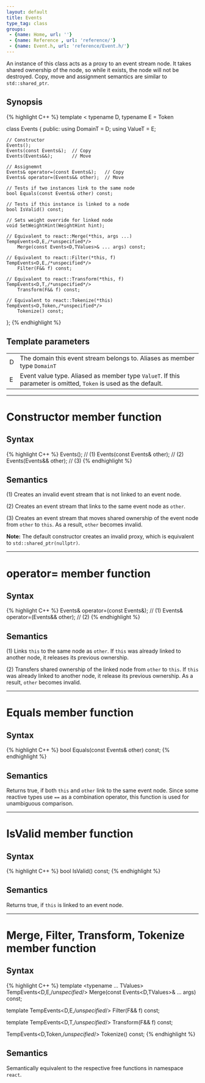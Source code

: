 ```yaml
---
layout: default
title: Events
type_tag: class
groups: 
 - {name: Home, url: ''}
 - {name: Reference , url: 'reference/'}
 - {name: Event.h, url: 'reference/Event.h/'}
---
```

An instance of this class acts as a proxy to an event stream node.
It takes shared ownership of the node, so while it exists, the node will not be destroyed.
Copy, move and assignment semantics are similar to `std::shared_ptr`.

## Synopsis
{% highlight C++ %}
template
<
    typename D,
    typename E = Token 
>
class Events
{
public:
    using DomainT = D;
    using ValueT = E;

    // Constructor
    Events();
    Events(const Events&);  // Copy
    Events(Events&&);       // Move

    // Assignemnt
    Events& operator=(const Events&);   // Copy
    Events& operator=(Events&& other);  // Move

    // Tests if two instances link to the same node
    bool Equals(const Events& other) const;

    // Tests if this instance is linked to a node
    bool IsValid() const;

    // Sets weight override for linked node
    void SetWeightHint(WeightHint hint);

    // Equivalent to react::Merge(*this, args ...)
    TempEvents<D,E,/*unspecified*/>
        Merge(const Events<D,TValues>& ... args) const;

    // Equivalent to react::Filter(*this, f)
    TempEvents<D,E,/*unspecified*/>
        Filter(F&& f) const;

    // Equivalent to react::Transform(*this, f)
    TempEvents<D,T,/*unspecified*/>
        Transform(F&& f) const;

    // Equivalent to react::Tokenize(*this)
    TempEvents<D,Token,/*unspecified*/>
        Tokenize() const;
};
{% endhighlight %}

## Template parameters
<table class="wide_table">
    <tr>
        <td class="descriptor_cell">D</td>
        <td>The domain this event stream belongs to. Aliases as member type <code>DomainT</code></td>
    </tr>
    <tr>
        <td class="descriptor_cell">E</td>
        <td>Event value type. Aliased as member type <code>ValueT</code>. If this parameter is omitted, <code>Token</code> is used as the default.</td>
    </tr>
</table>

-----

<h1>Constructor <span class="type_tag">member function</span></h1>

## Syntax
{% highlight C++ %}
Events();                    // (1)
Events(const Events& other); // (2)
Events(Events&& other);      // (3)
{% endhighlight %}

## Semantics
(1) Creates an invalid event stream that is not linked to an event node.

(2) Creates an event stream that links to the same event node as `other`.

(3) Creates an event stream that moves shared ownership of the event node from `other` to `this`.
As a result, `other` becomes invalid.

**Note:** The default constructor creates an invalid proxy, which is equivalent to `std::shared_ptr(nullptr)`.

-----

<h1>operator= <span class="type_tag">member function</span></h1>

## Syntax
{% highlight C++ %}
Events& operator=(const Events&);   // (1)
Events& operator=(Events&& other);  // (2)
{% endhighlight %}

## Semantics
(1) Links `this` to the same node as `other`. If `this` was already linked to another node, it releases its previous ownership.

(2) Transfers shared ownership of the linked node from `other` to `this`.
If `this` was already linked to another node, it release its previous ownership.
As a result, `other` becomes invalid.

-----

<h1>Equals <span class="type_tag">member function</span></h1>

## Syntax
{% highlight C++ %}
bool Equals(const Events& other) const;
{% endhighlight %}

## Semantics
Returns true, if both `this` and `other` link to the same event node.
Since some reactive types use `==` as a combination operator, this function is used for unambiguous comparison.

-----

<h1>IsValid <span class="type_tag">member function</span></h1>

## Syntax
{% highlight C++ %}
bool IsValid() const;
{% endhighlight %}

## Semantics
Returns true, if `this` is linked to an event node.

-----

<h1>Merge, Filter, Transform, Tokenize <span class="type_tag">member function</span></h1>

## Syntax
{% highlight C++ %}
template <typename ... TValues>
TempEvents<D,E,/*unspecified*/> Merge(const Events<D,TValues>& ... args) const;

template <typename F>
TempEvents<D,E,/*unspecified*/> Filter(F&& f) const;

template <typename F>
TempEvents<D,T,/*unspecified*/> Transform(F&& f) const;

TempEvents<D,Token,/*unspecified*/> Tokenize() const;
{% endhighlight %}

## Semantics
Semantically equivalent to the respective free functions in namespace `react`.